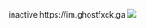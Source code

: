 <p align="center">
inactive https://im.ghostfxck.ga
  <img src="https://github-readme-stats.vercel.app/api/?username=ghostfxck&title_color=4F8CC9&text_color=9f9f9f&show_icons=true&bg_color=00000000&hide_border=true&icon_color=4F8CC9&hide_title=true&count_private=true" />
</p>
